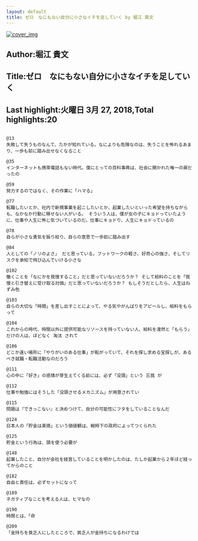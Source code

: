 ```yaml
---
layout: default
title: ゼロ　なにもない自分に小さなイチを足していく by 堀江 貴文
---
```


[![cover_img](http://images-jp.amazon.com/images/P/B00G9KDQQU.09.MZZZZZZZ.jpg)](https://www.amazon.co.jp/dp/B00G9KDQQU)  
## Author:堀江 貴文  
## Title:ゼロ　なにもない自分に小さなイチを足していく  
## Last highlight:火曜日 3月 27, 2018,Total highlights:20  
```
  
@13  
失敗して失うものなんて、たかが知れている。なによりも危険なのは、失うことを怖れるあまり、一歩も前に踏み出せなくなること  
  
@35  
インターネットも携帯電話もない時代。僕にとっての百科事典は、社会に開かれた唯一の扉だったの  
  
@59  
努力するのではなく、その作業に「ハマる」  
  
@77  
転職したいとか、社内で新規事業を起こしたいとか、起業したいといった希望を持ちながらも、なかなか行動に移せない人がいる。 そういう人は、僕が女の子にキョドっていたように、仕事や人生に怖じ気づいているのだ。仕事にキョドり、人生にキョドっているの  
  
@78  
自らが小さな勇気を振り絞り、自らの意思で一歩前に踏み出す  
  
@84  
人としての「ノリのよさ」 だと思っている。フットワークの軽さ、好奇心の強さ、そしてリスクを承知で飛び込んでいける小さな  
  
@102  
働くことを「なにかを我慢すること」だと思っていないだろうか？ そして給料のことを「我慢と引き替えに受け取る対価」だと思っていないだろうか？ もしそうだとしたら、人生はねずみ色  
  
@103  
自らの大切な「時間」を差し出すことによって、やる気やがんばりをアピールし、給料をもらって  
  
@104  
これからの時代、時間以外に提供可能なリソースを持っていない人、給料を漫然と「もらう」だけの人は、ほどなく 淘汰 されて  
  
@106  
どこか遠い場所に「やりがいのある仕事」が転がっていて、それを探し求める宝探しが、あるべき就職・転職活動なのだろう  
  
@111  
心の中に「好き」の感情が芽生えてくる前には、必ず「没頭」という 忘我 が  
  
@112  
仕事や勉強にはそうした「没頭させるメカニズム」が用意されてい  
  
@115  
問題は『できっこない』と決めつけて、自分の可能性にフタをしていることなんだ  
  
@124  
日本人の「貯金は美徳」という価値観は、戦時下の政府によってつくられた  
  
@125  
貯金という行為は、頭を使う必要が  
  
@148  
起業したこと、自分が会社を経営していることを明かしたのは、たしか起業から２年ほど経ってからのこと  
  
@182  
自由と責任は、必ずセットになって  
  
@189  
ネガティブなことを考える人は、ヒマなの  
  
@190  
時間とは、「命  
  
@209  
「金持ちを貧乏人にしたところで、貧乏人が金持ちになるわけでは  